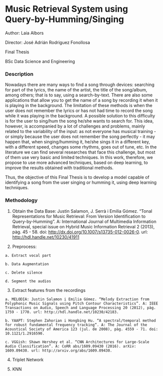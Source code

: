 # Music Retrieval System using Query-by-Humming/Singing
Author: Laia Albors

Director: José Adrián Rodriguez Fonollosa

Final Thesis

BSc Data Science and Engineering

### Description
Nowadays there are many ways to find a song through devices: searching for part of the lyrics, the name of the artist, the title of the song/album, among others; that is to say, using a search-by-text. There are also some applications that allow you to get the name of a song by recording it when it is playing in the background. The limitation of these methods is when the user does not remember the lyrics or has not had time to record the song while it was playing in the background. A possible solution to this difficulty is for the user to sing/hum the song he/she wants to search for. This idea, however, is accompanied by a lot of challenges and problems, mainly related to the variability of the input: as not everyone has musical training - or simply because the user does not remember the song perfectly - it may happen that, when singing/humming it, he/she sings it in a different key, with a different speed, changes some rhythms, goes out of tune, etc. In the literature we can find several researches that face this challenge, but most of them use very basic and limited techniques. In this work, therefore, we propose to use more advanced techniques, based on deep learning, to improve the results obtained with traditional methods.

Thus, the objective of this Final Thesis is to develop a model capable of identifying a song from the user singing or humming it, using deep learning techniques.

### Methodology

1.    Obtain the Data Base: Justin Salamon, J. Serrà i Emilia Gómez. “Tonal Representations for Music Retrieval: From Version Identification to Query-by-Humming”. A: International Journal of Multimedia Information Retrieval, special issue on Hybrid Music Information Retrieval 2 (2013), pàg. 45 - 58. doi: http://dx.doi.org/10.1007/s13735-012-0026-0. url: http://hdl.handle.net/10230/41911

2.    Preprocess:

    a. Extract vocal part
    
    b. Data Augmentation
    
    c. Delete silence
    
    d. Segment the audios

3.    Extract features from the recordings

    a. MELODIA: Justin Salamon i Emilia Gómez. “Melody Extraction from Polyphonic Music Signals using Pitch Contour Characteristics”. A: IEEE Transactions on Audio, Speech and Language Processing 20 (2012), pàg. 1759 - 1770. url: http://hdl.handle.net/10230/42183.
    
    b. YAAPT: Stephen Zahorian i Hongbing Hu. “A spectral/temporal method for robust fundamental frequency tracking”. A: The Journal of the Acoustical Society of America 123 (jul. de 2008), pàg. 4559 - 71. doi: 10.1121/1.2916590.
    
    c. VGGish: Shawn Hershey et al. “CNN Architectures for Large-Scale Audio Classification”. A: CoRR abs/1609.09430 (2016). arXiv: 1609.09430. url: http://arxiv.org/abs/1609.09430.

4.    Triplet Network

5. KNN